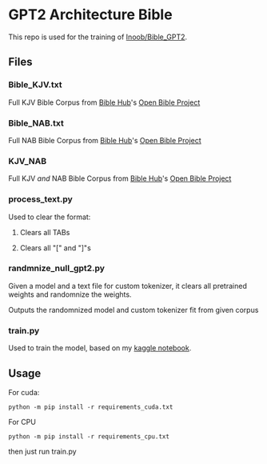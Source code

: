 # GPT2 Architecture Bible

This repo is used for the training of [Inoob/Bible_GPT2](https://huggingface.co/Inoob/Bible_GPT2).

## Files

### Bible_KJV.txt

Full KJV Bible Corpus from [Bible Hub](https://biblehub.com/)'s [Open Bible Project](https://openbible.com/downloads.htm)

### Bible_NAB.txt

Full NAB Bible Corpus from [Bible Hub](https://biblehub.com/)'s [Open Bible Project](https://openbible.com/downloads.htm)

### KJV_NAB

Full KJV *and* NAB Bible Corpus from [Bible Hub](https://biblehub.com/)'s [Open Bible Project](https://openbible.com/downloads.htm)

### process_text.py

Used to clear the format:

1. Clears all TABs

2. Clears all "[" and "]"s

### randmnize_null_gpt2.py

Given a model and a text file for custom tokenizer, it clears all pretrained weights and randomnize the weights.

Outputs the randomnized model and custom tokenizer fit from given corpus

### train.py

Used to train the model, based on my [kaggle notebook](https://www.kaggle.com/code/ivanhe123/bblgt2).

## Usage

For cuda:

```
python -m pip install -r requirements_cuda.txt
```

For CPU

```
python -m pip install -r requirements_cpu.txt
```
then just run train.py
